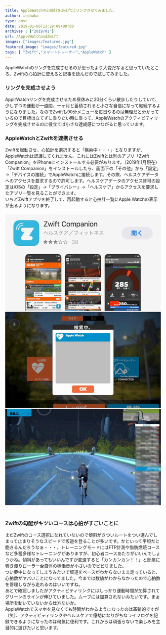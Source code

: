 ```yaml
---
title: AppleWatchの心拍計をZwiftにリンクさせてみました。
author: irohaka
type: post
date: 2019-01-06T13:29:09+00:00
archives : ["2019/01"]
url: /AppleWatchandZwift
images: ["images/featured.jpg"]
featured_image: "images/featured.jpg"
tags: [ "Zwift","スマートトレーナー","AppleWatch" ]
---
```


AppleWatchのリングを完成させるのが思ったより大変だなぁと思っていたところ、Zwiftの心拍計に使えると記事を読んだので試してみました。  <!--more-->


### リングを完成させよう
ApplrWatchリングを完成させるため昼休みに20分くらい散歩したりしていて、少しずつの運動が一週間、一ヶ月と蓄積されると小さな自信になって継続するようになりました。なのでZwiftも90分メニューを毎日やるのは無理だと分かっているので目標は立てずに乗りたい時に乗って、AppleWatchのアクティビティリングを完成させるのに役立てば小さな達成感につながると思っています。  
     
### AppleWatchとZwiftを連携させる
Zwiftを起動させ、心拍計を選択すると「検索中・・・」となりますが、AppleWatchは認識してくれません。これにはZwiftとは別のアプリ「Zwift Companion」をiPhoneにインストールする必要があります。（2019年1月現在）  
「Zwift Companion」をインストールしたら、画面下の「その他」から「設定」→「デバイスの接続」でAppleWatchに接続します。その際、ヘルスケアデータへのアクセスを要求するので許可します。ヘルスケアデータのアクセス許可の設定はiOSの「設定」→「プライバシー」→「ヘルスケア」からアクセスを要求したアプリ一覧を見ることができます。  
いちどZwiftアプリを終了して、再起動すると心拍計一覧にApple Watchの表示が出るようになります。  
　  
![Zwift CompanionでApple Watchと接続](images/201901zwift-applewatch01.jpg)  
![一度Zwiftを再起動すると認識しました。](images/201901zwift-applewatch02.jpg)  
![SFチックなコース](images/201901zwift-applewatch03.jpg)  
　  
### Zwiftの勾配がキツいコースは心拍がすごいことに  
まだZwiftのコース選択になれていないので傾斜がきついルートをつい選んでしまって止まりそうなスピードで坂道を登ることが多いです。かといって平坦だと飽きるんだろうなぁ・・・。トレーニングモードにはFTP計測や脂肪燃焼コースなど多種多様なトレーニングがありますが、初心者コースあたりがいいんでしょうかね。傾斜があってもいいんですが変速すると「カンカンカン！！」と部屋に響き渡りローラー台自体の稼働音が小さいのでビビりました。  
つい夢中になってしまうみたいで坂道をペースがわからないまま走っていると、心拍数がヤバいことになってました。今までは数値がわからなかったので心拍数を管理しながら走れるのはいいですね。  
あとで確認しましたがアクティビティリンクにはしっかり運動時間が加算されてグリーンのラインが伸びていました。ムーブには加算されないみたいです。まぁ場所を動いていないから仕方ないか。  
AppleWatchでスマホを見なくても時間がわかるようになったのは革新的ですが（笑）、アクティビティリンクやヘルスケアで億劫になりがちなライフログを記録できるようになったのは何気に便利です。これからは頑張らないで楽しみを主目的に遊びたいと思います。  
